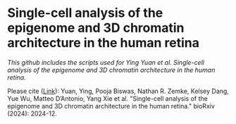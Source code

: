 # Single-cell analysis of the epigenome and 3D chromatin architecture in the human retina  
*This github includes the scripts used for Ying Yuan et al. Single-cell analysis of the epigenome and 3D chromatin architecture in the human retina.*



Please cite ([Link](https://www.biorxiv.org/content/10.1101/2024.12.28.630634v1)):
Yuan, Ying, Pooja Biswas, Nathan R. Zemke, Kelsey Dang, Yue Wu, Matteo D’Antonio, Yang Xie et al. "Single-cell analysis of the epigenome and 3D chromatin architecture in the human retina." bioRxiv (2024): 2024-12.
